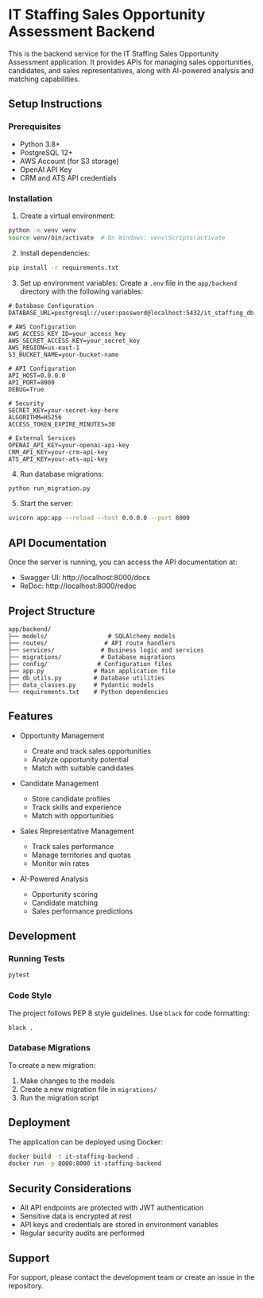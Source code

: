 # IT Staffing Sales Opportunity Assessment Backend

This is the backend service for the IT Staffing Sales Opportunity Assessment application. It provides APIs for managing sales opportunities, candidates, and sales representatives, along with AI-powered analysis and matching capabilities.

## Setup Instructions

### Prerequisites

- Python 3.8+
- PostgreSQL 12+
- AWS Account (for S3 storage)
- OpenAI API Key
- CRM and ATS API credentials

### Installation

1. Create a virtual environment:
```bash
python -m venv venv
source venv/bin/activate  # On Windows: venv\Scripts\activate
```

2. Install dependencies:
```bash
pip install -r requirements.txt
```

3. Set up environment variables:
Create a `.env` file in the `app/backend` directory with the following variables:
```
# Database Configuration
DATABASE_URL=postgresql://user:password@localhost:5432/it_staffing_db

# AWS Configuration
AWS_ACCESS_KEY_ID=your_access_key
AWS_SECRET_ACCESS_KEY=your_secret_key
AWS_REGION=us-east-1
S3_BUCKET_NAME=your-bucket-name

# API Configuration
API_HOST=0.0.0.0
API_PORT=8000
DEBUG=True

# Security
SECRET_KEY=your-secret-key-here
ALGORITHM=HS256
ACCESS_TOKEN_EXPIRE_MINUTES=30

# External Services
OPENAI_API_KEY=your-openai-api-key
CRM_API_KEY=your-crm-api-key
ATS_API_KEY=your-ats-api-key
```

4. Run database migrations:
```bash
python run_migration.py
```

5. Start the server:
```bash
uvicorn app:app --reload --host 0.0.0.0 --port 8000
```

## API Documentation

Once the server is running, you can access the API documentation at:
- Swagger UI: http://localhost:8000/docs
- ReDoc: http://localhost:8000/redoc

## Project Structure

```
app/backend/
├── models/                 # SQLAlchemy models
├── routes/                # API route handlers
├── services/             # Business logic and services
├── migrations/           # Database migrations
├── config/              # Configuration files
├── app.py              # Main application file
├── db_utils.py         # Database utilities
├── data_classes.py     # Pydantic models
└── requirements.txt    # Python dependencies
```

## Features

- Opportunity Management
  - Create and track sales opportunities
  - Analyze opportunity potential
  - Match with suitable candidates

- Candidate Management
  - Store candidate profiles
  - Track skills and experience
  - Match with opportunities

- Sales Representative Management
  - Track sales performance
  - Manage territories and quotas
  - Monitor win rates

- AI-Powered Analysis
  - Opportunity scoring
  - Candidate matching
  - Sales performance predictions

## Development

### Running Tests

```bash
pytest
```

### Code Style

The project follows PEP 8 style guidelines. Use `black` for code formatting:

```bash
black .
```

### Database Migrations

To create a new migration:

1. Make changes to the models
2. Create a new migration file in `migrations/`
3. Run the migration script

## Deployment

The application can be deployed using Docker:

```bash
docker build -t it-staffing-backend .
docker run -p 8000:8000 it-staffing-backend
```

## Security Considerations

- All API endpoints are protected with JWT authentication
- Sensitive data is encrypted at rest
- API keys and credentials are stored in environment variables
- Regular security audits are performed

## Support

For support, please contact the development team or create an issue in the repository. 